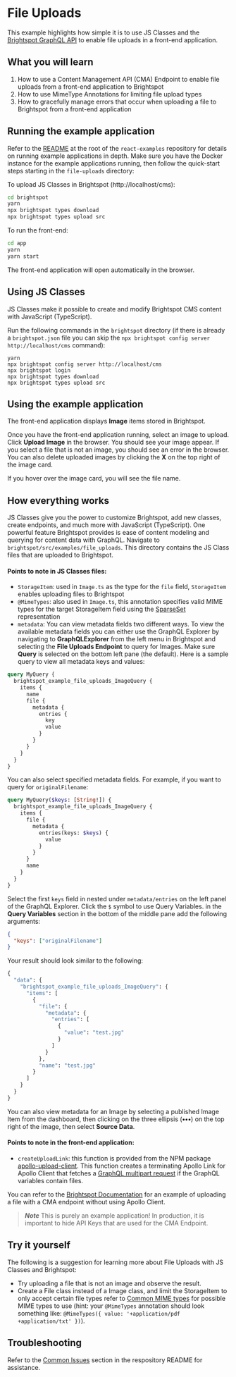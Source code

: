 # File Uploads
This example highlights how simple it is to use JS Classes and the [Brightspot GraphQL API](https://www.brightspot.com/documentation/brightspot-cms-developer-guide/latest/graphql-api) to enable file uploads in a front-end application.

## What you will learn
1. How to use a Content Management API (CMA) Endpoint to enable file uploads from a front-end application to Brightspot
2. How to use MimeType Annotations for limiting file upload types
3. How to gracefully manage errors that occur when uploading a file to Brightspot from a front-end application

## Running the example application
Refer to the [README](/README.md) at the root of the `react-examples` repository for details on running example applications in depth. Make sure you have the Docker instance for the example applications running, then follow the quick-start steps starting in the `file-uploads` directory:

To upload JS Classes in Brightspot (http://localhost/cms):

```sh
cd brightspot
yarn
npx brightspot types download
npx brightspot types upload src
```

To run the front-end:

```sh
cd app
yarn
yarn start
```

The front-end application will open automatically in the browser.
## Using JS Classes
JS Classes make it possible to create and modify Brightspot CMS content with JavaScript (TypeScript).

Run the following commands in the `brightspot` directory (if there is already a `brightspot.json` file you can skip the `npx brightspot config server http://localhost/cms` command):

```
yarn
npx brightspot config server http://localhost/cms
npx brightspot login
npx brightspot types download
npx brightspot types upload src
```
## Using the example application
The front-end application displays **Image** items stored in Brightspot. 

Once you have the front-end application running, select an image to upload. Click **Upload Image** in the browser. You should see your image appear. If you select a file that is not an image, you should see an error in the browser. You can also delete uploaded images by clicking the **X** on the top right of the image card. 

If you hover over the image card, you will see the file name. 
 
## How everything works
JS Classes give you the power to customize Brightspot, add new classes, create endpoints, and much more with JavaScript (TypeScript). One powerful feature Brightspot provides is ease of content modeling and querying for content data with GraphQL. Navigate to `brightspot/src/examples/file_uploads`. This directory contains the JS Class files that are uploaded to Brightspot.

#### Points to note in JS Classes files:
- `StorageItem`: used in `Image.ts` as the type for the `file` field, `StorageItem` enables uploading files to Brightspot 
- `@MimeTypes`: also used in `Image.ts`, this annotation specifies valid MIME types for the target StorageItem field using the [SparseSet](https://artifactory.psdops.com/psddev-releases/com/psddev/dari-util/3.3.607-xe0f27a/dari-util-3.3.607-xe0f27a-javadoc.jar!/com/psddev/dari/util/SparseSet.html) representation
- `metadata`: You can view metadata fields two different ways. To view the available metadata fields you can either use the GraphQL Explorer by navigating to **GraphQLExplorer** from the left menu in Brightspot and selecting the **File Uploads Endpoint** to query for Images. Make sure **Query** is selected on the bottom left pane (the default). Here is a sample query to view all metadata keys and values:

```graphql
query MyQuery {
  brightspot_example_file_uploads_ImageQuery {
    items {
      name
      file {
        metadata {
          entries {
            key
            value
          }
        }
      }
    }
  }
}
```

You can also select specified metadata fields. For example, if you want to query for `originalFilename`:
```graphql
query MyQuery($keys: [String!]) {
  brightspot_example_file_uploads_ImageQuery {
    items {
      file {
        metadata {
          entries(keys: $keys) {
            value
          }
        }
      }
      name
    }
  }
}
```

Select the first `keys` field in nested under `metadata/entries` on the left panel of the GraphQL Explorer. Click the `$` symbol to use Query Variables. in the **Query Variables** section in the bottom of the middle pane add the following arguments:

```json
{
  "keys": ["originalFilename"]
}
```

Your result should look similar to the following:
```graphql
{
  "data": {
    "brightspot_example_file_uploads_ImageQuery": {
      "items": [
        {
          "file": {
            "metadata": {
              "entries": [
                {
                  "value": "test.jpg"
                }
              ]
            }
          },
          "name": "test.jpg"
        }
      ]
    }
  }
}
```

You can also view metadata for an Image by selecting a published Image Item from the dashboard, then clicking on the three ellipsis (**•••**) on the top right of the image, then select **Source Data**. 
#### Points to note in the front-end application:
- `createUploadLink`: this function is provided from the NPM package [apollo-upload-client](https://github.com/jaydenseric/apollo-upload-client). This function creates a terminating Apollo Link for Apollo Client that fetches a [GraphQL multipart request](https://github.com/jaydenseric/graphql-multipart-request-spec) if the GraphQL variables contain files. 

You can refer to the [Brightspot Documentation](https://www.brightspot.com/documentation/brightspot-cms-developer-guide/uploading-files-in-brightspot-content-management-api) for an example of uploading a file with a CMA endpoint without using Apollo Client.

> **_Note_** This is purely an example application! In production, it is important to hide API Keys that are used for the CMA Endpoint. 

## Try it yourself
The following is a suggestion for learning more about File Uploads with JS Classes and Brightspot:

- Try uploading a file that is not an image and observe the result. 
- Create a File class instead of a Image class, and limit the StorageItem to only accept certain file types refer to [Common MIME types](https://developer.mozilla.org/en-US/docs/Web/HTTP/Basics_of_HTTP/MIME_types/Common_types) for possible MIME types to use (hint: your `@MimeTypes` annotation should look something like: `@MimeTypes({ value: '+application/pdf +application/txt' })`).

## Troubleshooting
Refer to the [Common Issues](/README.md) section in the respository README for assistance.